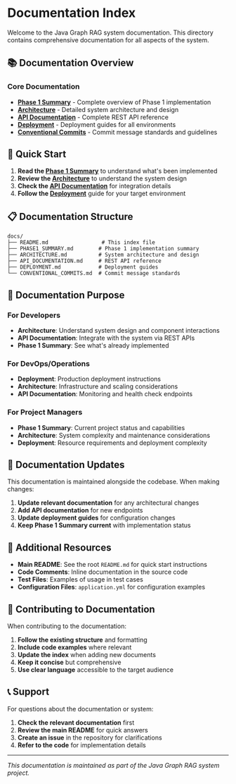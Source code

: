 # Documentation Index

Welcome to the Java Graph RAG system documentation. This directory contains comprehensive documentation for all aspects of the system.

## 📚 Documentation Overview

### Core Documentation

- **[Phase 1 Summary](PHASE1_SUMMARY.md)** - Complete overview of Phase 1 implementation
- **[Architecture](ARCHITECTURE.md)** - Detailed system architecture and design
- **[API Documentation](API_DOCUMENTATION.md)** - Complete REST API reference
- **[Deployment](DEPLOYMENT.md)** - Deployment guides for all environments
- **[Conventional Commits](CONVENTIONAL_COMMITS.md)** - Commit message standards and guidelines

## 🚀 Quick Start

1. **Read the [Phase 1 Summary](PHASE1_SUMMARY.md)** to understand what's been implemented
2. **Review the [Architecture](ARCHITECTURE.md)** to understand the system design
3. **Check the [API Documentation](API_DOCUMENTATION.md)** for integration details
4. **Follow the [Deployment](DEPLOYMENT.md)** guide for your target environment

## 📋 Documentation Structure

```
docs/
├── README.md                 # This index file
├── PHASE1_SUMMARY.md        # Phase 1 implementation summary
├── ARCHITECTURE.md          # System architecture and design
├── API_DOCUMENTATION.md     # REST API reference
├── DEPLOYMENT.md            # Deployment guides
└── CONVENTIONAL_COMMITS.md  # Commit message standards
```

## 🎯 Documentation Purpose

### For Developers

- **Architecture**: Understand system design and component interactions
- **API Documentation**: Integrate with the system via REST APIs
- **Phase 1 Summary**: See what's already implemented

### For DevOps/Operations

- **Deployment**: Production deployment instructions
- **Architecture**: Infrastructure and scaling considerations
- **API Documentation**: Monitoring and health check endpoints

### For Project Managers

- **Phase 1 Summary**: Current project status and capabilities
- **Architecture**: System complexity and maintenance considerations
- **Deployment**: Resource requirements and deployment complexity

## 🔄 Documentation Updates

This documentation is maintained alongside the codebase. When making changes:

1. **Update relevant documentation** for any architectural changes
2. **Add API documentation** for new endpoints
3. **Update deployment guides** for configuration changes
4. **Keep Phase 1 Summary current** with implementation status

## 📖 Additional Resources

- **Main README**: See the root `README.md` for quick start instructions
- **Code Comments**: Inline documentation in the source code
- **Test Files**: Examples of usage in test cases
- **Configuration Files**: `application.yml` for configuration examples

## 🤝 Contributing to Documentation

When contributing to the documentation:

1. **Follow the existing structure** and formatting
2. **Include code examples** where relevant
3. **Update the index** when adding new documents
4. **Keep it concise** but comprehensive
5. **Use clear language** accessible to the target audience

## 📞 Support

For questions about the documentation or system:

1. **Check the relevant documentation** first
2. **Review the main README** for quick answers
3. **Create an issue** in the repository for clarifications
4. **Refer to the code** for implementation details

---

_This documentation is maintained as part of the Java Graph RAG system project._
